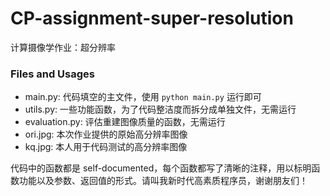 # CP-assignment-super-resolution
计算摄像学作业：超分辨率

### Files and Usages

- main.py: 代码填空的主文件，使用 `python main.py` 运行即可
- utils.py: 一些功能函数，为了代码整洁度而拆分成单独文件，无需运行
- evaluation.py: 评估重建图像质量的函数，无需运行
- ori.jpg: 本次作业提供的原始高分辨率图像
- kq.jpg: 本人用于代码测试的高分辨率图像

代码中的函数都是 self-documented，每个函数都写了清晰的注释，用以标明函数功能以及参数、返回值的形式。请叫我新时代高素质程序员，谢谢朋友们！
